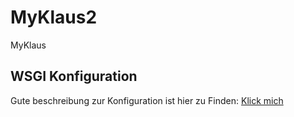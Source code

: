 # MyKlaus2
MyKlaus

## WSGI Konfiguration
Gute beschreibung zur Konfiguration ist hier zu Finden: [Klick mich](https://gist.github.com/bluekvirus/c88cd0f67adf71197d9bedf1d62f6333#user-content-configure-uwsgi-and-nginx)